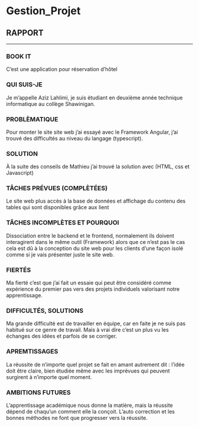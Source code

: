 # Gestion_Projet

##  RAPPORT
----
###  BOOK IT 
C’est une application pour réservation d’hôtel  

###  QUI SUIS-JE
Je m’appelle Aziz Lahlimi, je suis étudiant en deuxième année technique informatique au collège Shawinigan.  

###  PROBLÈMATIQUE
Pour monter le site site web j’ai essayé avec le Framework Angular, j’ai trouvé des difficultés au niveau du langage (typescript).  

###  SOLUTION
À la suite des conseils de Mathieu j’ai trouvé la solution avec (HTML, css et Javascript)

### TÂCHES PRÉVUES (COMPLÈTÉES)
Le site web plus accès à la base de données et affichage du contenu des tables qui sont disponibles grâce aux lient  

###  TÂCHES INCOMPLÈTES ET POURQUOI
Dissociation entre le backend et le frontend, normalement ils doivent interagirent dans le même outil (Framework) alors que ce n’est pas le cas cela est dû à la conception du site web pour les clients d’une façon isolé comme si je vais présenter juste le site web.

###  FIERTÉS
Ma fierté c’est que j’ai fait un essaie qui peut être considéré comme expérience du premier pas vers des projets individuels valorisant notre apprentissage.

###  DIFFICULTÉS, SOLUTIONS
Ma grande difficulté est de travailler en équipe, car en faite je ne suis pas habitué sur ce genre de travail. Mais à vrai dire c’est un plus vu les échanges des idées et parfois de se corriger.

###  APREMTISSAGES
La réussite de n’importe quel projet se fait en amant autrement dit : l’idée doit être claire, bien étudiée même avec les imprévues qui peuvent surgirent à n’importe quel moment.

###  AMBITIONS FUTURES
L’apprentissage académique nous donne la matière, mais la réussite dépend de chaqu’un comment elle la conçoit.
L’auto correction et les bonnes méthodes ne font que progresser vers la réussite.


 









